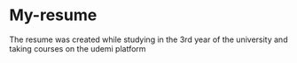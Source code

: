 # My-resume
The resume was created while studying in the 3rd year of the university and taking courses on the udemi platform

